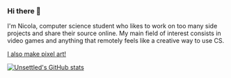 ### Hi there 👋

I'm Nicola, computer science student who likes to work on too many side projects and share their source online. My main field of interest consists in video games and anything that remotely feels like a creative way to use CS.

[I also make pixel art!](https://twitter.com/_unsettled_)

[![Unsettled's GitHub stats](https://github-readme-stats.vercel.app/api?username=unsettledgames)](https://github.com/anuraghazra/github-readme-stats)
<!--
**unsettledgames/unsettledgames** is a ✨ _special_ ✨ repository because its `README.md` (this file) appears on your GitHub profile.

Here are some ideas to get you started:

- 🔭 I’m currently working on ...
- 🌱 I’m currently learning ...
- 👯 I’m looking to collaborate on ...
- 🤔 I’m looking for help with ...
- 💬 Ask me about ...
- 📫 How to reach me: ...
- 😄 Pronouns: ...
- ⚡ Fun fact: ...
-->
